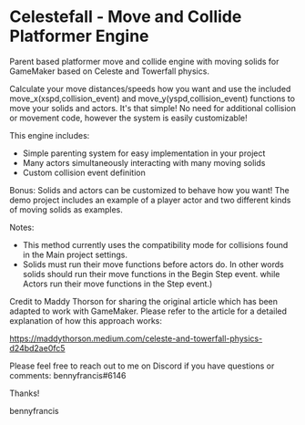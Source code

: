 # Celestefall - Move and Collide Platformer Engine
Parent based platformer move and collide engine with moving solids for GameMaker based on Celeste and Towerfall physics.

Calculate your move distances/speeds how you want and use the included move_x(xspd,collision_event) and move_y(yspd,collision_event) functions to move your solids and actors. It's that simple! No need for additional collision or movement code, however the system is easily customizable!

This engine includes:
- Simple parenting system for easy implementation in your project
- Many actors simultaneously interacting with many moving solids
- Custom collision event definition

Bonus: Solids and actors can be customized to behave how you want! The demo project includes an example of a player actor and two different kinds of moving solids as examples.

Notes:
- This method currently uses the compatibility mode for collisions found in the Main project settings.
- Solids must run their move functions before actors do. In other words solids should run their move functions in the Begin Step event. while Actors run their move functions in the Step event.)

Credit to Maddy Thorson for sharing the original article which has been adapted to work with GameMaker. Please refer to the article for a detailed explanation of how this approach works: 

https://maddythorson.medium.com/celeste-and-towerfall-physics-d24bd2ae0fc5


Please feel free to reach out to me on Discord if you have questions or comments: bennyfrancis#6146

Thanks!

bennyfrancis
